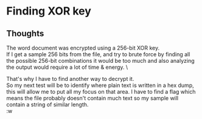 # Finding XOR key

## Thoughts

The word document was encrypted using a 256-bit XOR key. \
If I get a sample 256 bits from the file, and try to brute force by finding all the possible 256-bit combinations it would be too much and also analyzing the output would require a lot of time & energy. \

That's why I have to find another way to decrypt it. \
So my next test will be to identify where plain text is written in a hex dump, this will allow me to put all my focus on that area. I have to find a flag which means the file probably doesn't contain much text so my sample will contain a string of similar length. \
:w


